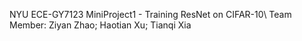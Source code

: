 NYU ECE-GY7123 MiniProject1 - Training ResNet on CIFAR-10\\
Team Member:
Ziyan Zhao; Haotian Xu; Tianqi Xia

